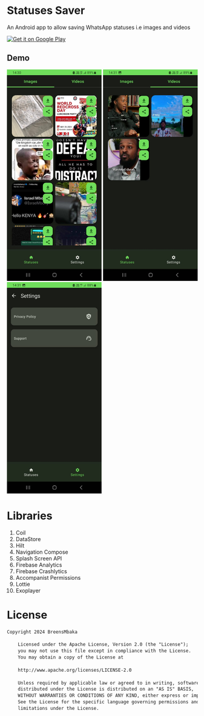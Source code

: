 # Statuses Saver
An Android app to allow saving WhatsApp statuses i.e images and videos

<a href='https://play.google.com/store/apps/details?id=com.breens.whatsappstatussaver'><img alt='Get it on Google Play' src='https://play.google.com/intl/en_us/badges/images/generic/en_badge_web_generic.png' height='80px'/></a>

## Demo
<p>
<img src="screenshots/image1.jpeg" width="250"/>
<img src="screenshots/image2.jpeg" width="250"/>
<img src="screenshots/image3.jpeg" width="250"/>
</p>

# Libraries
1. Coil
2. DataStore
3. Hilt
4. Navigation Compose
5. Splash Screen API
6. Firebase Analytics
7. Firebase Crashlytics
8. Accompanist Permissions
9. Lottie
10. Exoplayer

# License
```xml
Copyright 2024 BreensMbaka

    Licensed under the Apache License, Version 2.0 (the "License");
    you may not use this file except in compliance with the License.
    You may obtain a copy of the License at

    http://www.apache.org/licenses/LICENSE-2.0

    Unless required by applicable law or agreed to in writing, software
    distributed under the License is distributed on an "AS IS" BASIS,
    WITHOUT WARRANTIES OR CONDITIONS OF ANY KIND, either express or implied.
    See the License for the specific language governing permissions and
    limitations under the License.
```  
  